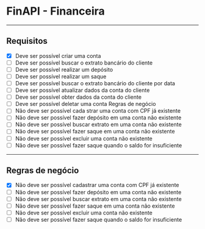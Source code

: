 # FinAPI - Financeira

---

## Requisitos

- [x] Deve ser possível criar uma conta  
- [ ] Deve ser possível buscar o extrato bancário do cliente  
- [ ] Deve ser possível realizar um depósito  
- [ ] Deve ser possível realizar um saque  
- [ ] Deve ser possível buscar o extrato bancário do cliente por data  
- [ ] Deve ser possível atualizar dados da conta do cliente  
- [ ] Deve ser possível obter dados da conta do cliente  
- [ ] Deve ser possível deletar uma conta Regras de negócio  
- [ ] Não deve ser possível cada  strar uma conta com CPF já existente
- [ ] Não deve ser possível fazer depósito em uma conta não existente
- [ ] Não deve ser possível buscar extrato em uma conta não existente  
- [ ] Não deve ser possível fazer saque em uma conta não existente  
- [ ] Não deve ser possível excluir uma conta não existente  
- [ ] Não deve ser possível fazer saque quando o saldo for insuficiente  

---

## Regras de negócio

- [x] Não deve ser possível cadastrar uma conta com CPF já existente  
- [ ] Não deve ser possível fazer depósito em uma conta não existente  
- [ ] Não deve ser possível buscar extrato em uma conta não existente  
- [ ] Não deve ser possível fazer saque em uma conta não existente  
- [ ] Não deve ser possível excluir uma conta não existente  
- [ ] Não deve ser possível fazer saque quando o saldo for insuficiente  
